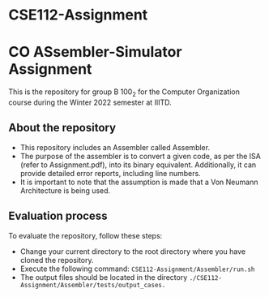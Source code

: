 # CSE112-Assignment
# CO ASsembler-Simulator Assignment
This is the repository for group B 100<sub>2</sub> for the Computer Organization course during the Winter 2022 semester at IIITD.

## About the repository
- This repository includes an Assembler called Assembler.
- The purpose of the assembler is to convert a given code, as per the ISA (refer to Assignment.pdf), into its binary equivalent. Additionally, it can provide detailed error reports, including line numbers.
- It is important to note that the assumption is made that a Von Neumann Architecture is being used.

## Evaluation process
To evaluate the repository, follow these steps:

- Change your current directory to the root directory where you have cloned the repository.
- Execute the following command: `CSE112-Assignment/Assembler/run.sh`
- The output files should be located in the directory `./CSE112-Assignment/Assembler/tests/output_cases.`

